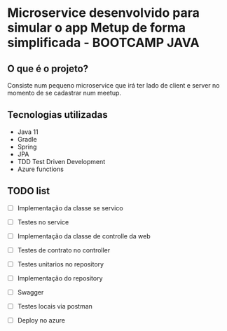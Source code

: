 # Microservice desenvolvido para simular o app Metup de forma simplificada - BOOTCAMP JAVA


## O que é o projeto?

Consiste num pequeno microservice que irá ter lado de client e server no momento de se cadastrar num meetup.

## Tecnologias utilizadas

- Java 11
- Gradle
- Spring
- JPA
- TDD Test Driven Development
- Azure functions

## TODO list
- [ ] Implementação da classe se servico
- [ ] Testes no service
- [ ] Implementação da classe de controlle da web
- [ ] Testes de contrato no controller
- [ ] Testes unitarios no repository
- [ ] Implementação do repository
- [ ] Swagger
- [ ] Testes locais via postman
- [ ] Deploy no azure




